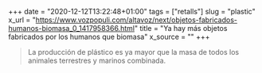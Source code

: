 +++
date = "2020-12-12T13:22:48+01:00"
tags = ["retalls"]
slug = "plastic"
x_url = "https://www.vozpopuli.com/altavoz/next/objetos-fabricados-humanos-biomasa_0_1417958366.html"
title = "Ya hay más objetos fabricados por los humanos que biomasa"
x_source = ""
+++


> La producción de plástico es ya mayor que la masa de todos los animales terrestres y marinos combinada.
